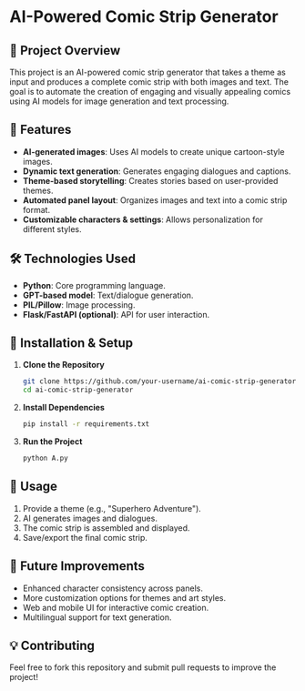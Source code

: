 # AI-Powered Comic Strip Generator

## 📌 Project Overview
This project is an AI-powered comic strip generator that takes a theme as input and produces a complete comic strip with both images and text. The goal is to automate the creation of engaging and visually appealing comics using AI models for image generation and text processing.

## 🚀 Features
- **AI-generated images**: Uses AI models to create unique cartoon-style images.
- **Dynamic text generation**: Generates engaging dialogues and captions.
- **Theme-based storytelling**: Creates stories based on user-provided themes.
- **Automated panel layout**: Organizes images and text into a comic strip format.
- **Customizable characters & settings**: Allows personalization for different styles.

## 🛠️ Technologies Used
- **Python**: Core programming language.
- **GPT-based model**: Text/dialogue generation.
- **PIL/Pillow**: Image processing. 
- **Flask/FastAPI (optional)**: API for user interaction.


## 🔧 Installation & Setup
1. **Clone the Repository**
   ```sh
   git clone https://github.com/your-username/ai-comic-strip-generator.git
   cd ai-comic-strip-generator
   ```
2. **Install Dependencies**
   ```sh
   pip install -r requirements.txt
   ```
3. **Run the Project**
   ```sh
   python A.py
   ```

## 📌 Usage
1. Provide a theme (e.g., "Superhero Adventure").
2. AI generates images and dialogues.
3. The comic strip is assembled and displayed.
4. Save/export the final comic strip.

## 🚀 Future Improvements
- Enhanced character consistency across panels.
- More customization options for themes and art styles.
- Web and mobile UI for interactive comic creation.
- Multilingual support for text generation.

## 💡 Contributing
Feel free to fork this repository and submit pull requests to improve the project!
